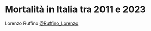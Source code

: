 Mortalità in Italia tra 2011 e 2023
================

Lorenzo Ruffino
[@Ruffino_Lorenzo](https://twitter.com/Ruffino_Lorenzo)
